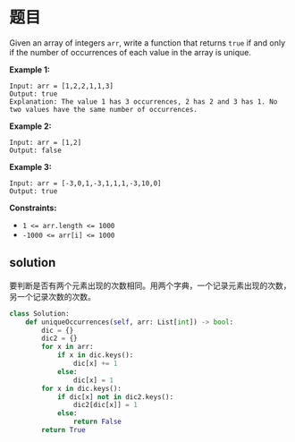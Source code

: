# 题目

Given an array of integers `arr`, write a function that returns `true` if and only if the number of occurrences of each value in the array is unique.

 

**Example 1:**

```
Input: arr = [1,2,2,1,1,3]
Output: true
Explanation: The value 1 has 3 occurrences, 2 has 2 and 3 has 1. No two values have the same number of occurrences.
```

**Example 2:**

```
Input: arr = [1,2]
Output: false
```

**Example 3:**

```
Input: arr = [-3,0,1,-3,1,1,1,-3,10,0]
Output: true
```

 

**Constraints:**

- `1 <= arr.length <= 1000`
- `-1000 <= arr[i] <= 1000`

## solution

要判断是否有两个元素出现的次数相同。用两个字典，一个记录元素出现的次数，另一个记录次数的次数。

```python
class Solution:
    def uniqueOccurrences(self, arr: List[int]) -> bool:
        dic = {}
        dic2 = {}
        for x in arr:
            if x in dic.keys():
                dic[x] += 1
            else:
                dic[x] = 1
        for x in dic.keys():
            if dic[x] not in dic2.keys():
                dic2[dic[x]] = 1
            else:
                return False
        return True
```

